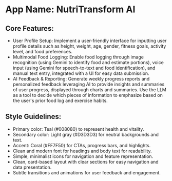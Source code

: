 # **App Name**: NutriTransform AI

## Core Features:

- User Profile Setup: Implement a user-friendly interface for inputting user profile details such as height, weight, age, gender, fitness goals, activity level, and food preferences.
- Multimodal Food Logging: Enable food logging through image recognition (using Gemini to identify food and estimate portions), voice input (using Gemini for speech-to-text and food identification), and manual text entry, integrated with a UI for easy data submission.
- AI Feedback & Reporting: Generate weekly progress reports and personalized feedback leveraging AI to provide insights and summaries of user progress, displayed through charts and summaries. Use the LLM as a tool to decide which pieces of information to emphasize based on the user's prior food log and exercise habits.

## Style Guidelines:

- Primary color: Teal (#008080) to represent health and vitality.
- Secondary color: Light gray (#D3D3D3) for neutral backgrounds and text.
- Accent: Coral (#FF7F50) for CTAs, progress bars, and highlights.
- Clean and modern font for headings and body text for readability.
- Simple, minimalist icons for navigation and feature representation.
- Clean, card-based layout with clear sections for easy navigation and data presentation.
- Subtle transitions and animations for user feedback and engagement.